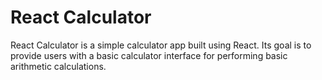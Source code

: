 # React Calculator
React Calculator is a simple calculator app built using React. Its goal is to provide users with a basic calculator interface for performing basic arithmetic calculations.
